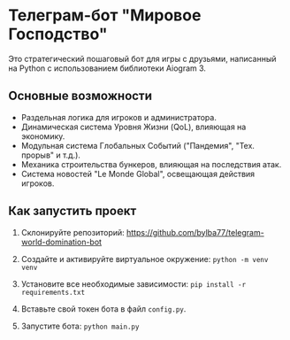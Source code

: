 # Телеграм-бот "Мировое Господство"

Это стратегический пошаговый бот для игры с друзьями, написанный на Python с использованием библиотеки Aiogram 3.

## Основные возможности

* Раздельная логика для игроков и администратора.
* Динамическая система Уровня Жизни (QoL), влияющая на экономику.
* Модульная система Глобальных Событий ("Пандемия", "Тех. прорыв" и т.д.).
* Механика строительства бункеров, влияющая на последствия атак.
* Система новостей "Le Monde Global", освещающая действия игроков.

## Как запустить проект

1.  Склонируйте репозиторий: https://github.com/bylba77/telegram-world-domination-bot
2.  Создайте и активируйте виртуальное окружение: `python -m venv venv`
3.  Установите все необходимые зависимости: `pip install -r requirements.txt`
4.  Вставьте свой токен бота в файл `config.py`.

5.  Запустите бота: `python main.py`
